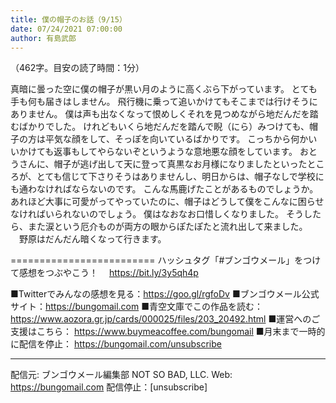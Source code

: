 ```yaml
---
title: 僕の帽子のお話（9/15）
date: 07/24/2021 07:00:00
author: 有島武郎
---
```


（462字。目安の読了時間：1分）

真暗に曇った空に僕の帽子が黒い月のように高くぶら下がっています。
とても手も何も届きはしません。
飛行機に乗って追いかけてもそこまでは行けそうにありません。
僕は声も出なくなって恨めしくそれを見つめながら地だんだを踏むばかりでした。
けれどもいくら地だんだを踏んで睨（にら）みつけても、帽子の方は平気な顔をして、そっぽを向いているばかりです。
こっちから何かいいかけても返事もしてやらないぞというような意地悪な顔をしています。
おとうさんに、帽子が逃げ出して天に登って真黒なお月様になりましたといったところが、とても信じて下さりそうはありませんし、明日からは、帽子なしで学校にも通わなければならないのです。
こんな馬鹿げたことがあるものでしょうか。
あれほど大事に可愛がってやっていたのに、帽子はどうして僕をこんなに困らせなければいられないのでしょう。
僕はなおなお口惜しくなりました。
そうしたら、また涙という厄介ものが両方の眼からぽたぽたと流れ出して来ました。
　野原はだんだん暗くなって行きます。

=========================
ハッシュタグ「#ブンゴウメール」をつけて感想をつぶやこう！　
https://bit.ly/3y5qh4p

■Twitterでみんなの感想を見る：https://goo.gl/rgfoDv
■ブンゴウメール公式サイト：https://bungomail.com
■青空文庫でこの作品を読む：https://www.aozora.gr.jp/cards/000025/files/203_20492.html
■運営へのご支援はこちら： https://www.buymeacoffee.com/bungomail
■月末まで一時的に配信を停止： https://bungomail.com/unsubscribe

-------
配信元: ブンゴウメール編集部
NOT SO BAD, LLC.
Web: https://bungomail.com
配信停止：[unsubscribe]

